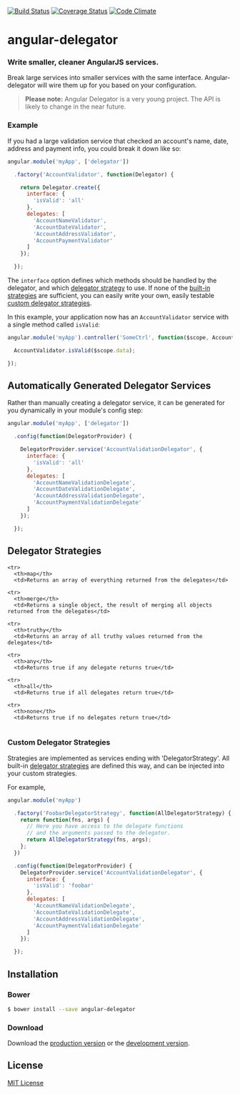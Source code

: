 [![Build Status](https://secure.travis-ci.org/markdalgleish/angular-delegator.png?branch=master)](https://travis-ci.org/markdalgleish/angular-delegator) [![Coverage Status](https://coveralls.io/repos/markdalgleish/angular-delegator/badge.png)](https://coveralls.io/r/markdalgleish/angular-delegator) [![Code Climate](https://codeclimate.com/github/markdalgleish/angular-delegator.png)](https://codeclimate.com/github/markdalgleish/angular-delegator)

# angular-delegator

### Write smaller, cleaner AngularJS services.

Break large services into smaller services with the same interface. Angular-delegator will wire them up for you based on your configuration.

> **Please note:** Angular Delegator is a very young project. The API is likely to change in the near future.

### Example

If you had a large validation service that checked an account's name, date, address and payment info, you could break it down like so:

```js
angular.module('myApp', ['delegator'])

  .factory('AccountValidator', function(Delegator) {

    return Delegator.create({
      interface: {
        'isValid': 'all'
      },
      delegates: [
        'AccountNameValidator',
        'AccountDateValidator',
        'AccountAddressValidator',
        'AccountPaymentValidator'
      ]
    });

  });
```

The `interface` option defines which methods should be handled by the delegator, and which [delegator strategy](#delegator-strategies) to use. If none of the [built-in strategies](#delegator-strategies) are sufficient, you can easily write your own, easily testable [custom delegator strategies](#custom-delegator-strategies).

In this example, your application now has an `AccountValidator` service with a single method called `isValid`:

```js
angular.module('myApp').controller('SomeCtrl', function($scope, AccountValidator) {

  AccountValidator.isValid($scope.data);

});
```

## Automatically Generated Delegator Services

Rather than manually creating a delegator service, it can be generated for you dynamically in your module's config step:

```js
angular.module('myApp', ['delegator'])

  .config(function(DelegatorProvider) {

    DelegatorProvider.service('AccountValidationDelegator', {
      interface: {
        'isValid': 'all'
      },
      delegates: [
        'AccountNameValidationDelegate',
        'AccountDateValidationDelegate',
        'AccountAddressValidationDelegate',
        'AccountPaymentValidationDelegate'
      ]
    });

  });
```

## Delegator Strategies

<table>

    <tr>
      <th>map</th>
      <td>Returns an array of everything returned from the delegates</td>

    <tr>
      <th>merge</th>
      <td>Returns a single object, the result of merging all objects returned from the delegates</td>

    <tr>
      <th>truthy</th>
      <td>Returns an array of all truthy values returned from the delegates</td>

    <tr>
      <th>any</th>
      <td>Returns true if any delegate returns true</td>

    <tr>
      <th>all</th>
      <td>Returns true if all delegates return true</td>

    <tr>
      <th>none</th>
      <td>Returns true if no delegates return true</td>

</table>

### Custom Delegator Strategies

Strategies are implemented as services ending with 'DelegatorStrategy'. All built-in [delegator strategies](#delegator-strategies) are defined this way, and can be injected into your custom strategies.

For example,

```js
angular.module('myApp')

  .factory('FoobarDelegatorStrategy', function(AllDelegatorStrategy) {
    return function(fns, args) {
      // Here you have access to the delegate functions
      // and the arguments passed to the delegator.
      return AllDelegatorStrategy(fns, args);
    };
  })

  .config(function(DelegatorProvider) {
    DelegatorProvider.service('AccountValidationDelegator', {
      interface: {
        'isValid': 'foobar'
      },
      delegates: [
        'AccountNameValidationDelegate',
        'AccountDateValidationDelegate',
        'AccountAddressValidationDelegate',
        'AccountPaymentValidationDelegate'
      ]
    });

  });
```

## Installation

### Bower

```bash
$ bower install --save angular-delegator
```

### Download

Download the [production version][min] or the [development version][max].

[min]: https://raw.github.com/markdalgleish/angular-delegator/master/dist/angular-delegator.min.js
[max]: https://raw.github.com/markdalgleish/angular-delegator/master/dist/angular-delegator.js

## License

[MIT License](http://markdalgleish.mit-license.org)

